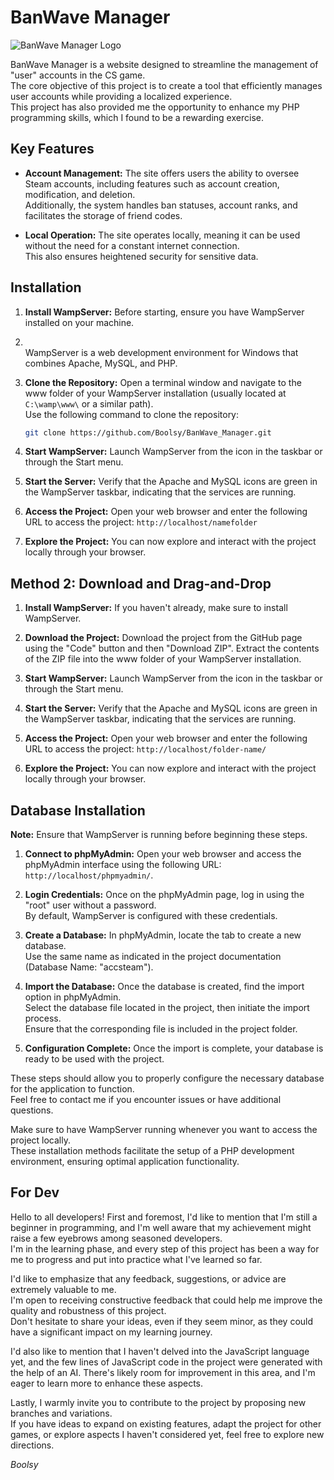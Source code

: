 # BanWave Manager

![BanWave Manager Logo](https://image.noelshack.com/fichiers/2023/33/7/1692536206-capture-d-ecran-2023-08-20-145612.png)

BanWave Manager is a website designed to streamline the management of "user" accounts in the CS game.<br>
The core objective of this project is to create a tool that efficiently manages user accounts while providing a localized experience.<br>
This project has also provided me the opportunity to enhance my PHP programming skills, which I found to be a rewarding exercise.

## Key Features

- **Account Management:** The site offers users the ability to oversee Steam accounts, including features such as account creation, modification, and deletion.<br>
Additionally, the system handles ban statuses, account ranks, and facilitates the storage of friend codes.

- **Local Operation:** The site operates locally, meaning it can be used without the need for a constant internet connection.<br>
This also ensures heightened security for sensitive data.

## Installation

1. **Install WampServer:** Before starting, ensure you have WampServer installed on your machine.
2. <br>WampServer is a web development environment for Windows that combines Apache, MySQL, and PHP.

3. **Clone the Repository:** Open a terminal window and navigate to the www folder of your WampServer installation (usually located at `C:\wamp\www\` or a similar path).<br> Use the following command to clone the repository:

    ```bash
    git clone https://github.com/Boolsy/BanWave_Manager.git
    ```

4. **Start WampServer:** Launch WampServer from the icon in the taskbar or through the Start menu.

5. **Start the Server:** Verify that the Apache and MySQL icons are green in the WampServer taskbar, indicating that the services are running.

6. **Access the Project:** Open your web browser and enter the following URL to access the project: `http://localhost/namefolder`

7. **Explore the Project:** You can now explore and interact with the project locally through your browser.

## Method 2: Download and Drag-and-Drop

1. **Install WampServer:** If you haven't already, make sure to install WampServer.

2. **Download the Project:** Download the project from the GitHub page using the "Code" button and then "Download ZIP". Extract the contents of the ZIP file into the www folder of your WampServer installation.

3. **Start WampServer:** Launch WampServer from the icon in the taskbar or through the Start menu.

4. **Start the Server:** Verify that the Apache and MySQL icons are green in the WampServer taskbar, indicating that the services are running.

5. **Access the Project:** Open your web browser and enter the following URL to access the project: `http://localhost/folder-name/`

6. **Explore the Project:** You can now explore and interact with the project locally through your browser.

## Database Installation

**Note:** Ensure that WampServer is running before beginning these steps.

1. **Connect to phpMyAdmin:** Open your web browser and access the phpMyAdmin interface using the following URL: `http://localhost/phpmyadmin/`.

2. **Login Credentials:** Once on the phpMyAdmin page, log in using the "root" user without a password.<br> By default, WampServer is configured with these credentials.

3. **Create a Database:** In phpMyAdmin, locate the tab to create a new database.<br> Use the same name as indicated in the project documentation (Database Name: "accsteam").

4. **Import the Database:** Once the database is created, find the import option in phpMyAdmin.<br> Select the database file located in the project, then initiate the import process.<br> Ensure that the corresponding file is included in the project folder.

5. **Configuration Complete:** Once the import is complete, your database is ready to be used with the project.

These steps should allow you to properly configure the necessary database for the application to function.<br> Feel free to contact me if you encounter issues or have additional questions.

Make sure to have WampServer running whenever you want to access the project locally.<br> These installation methods facilitate the setup of a PHP development environment, ensuring optimal application functionality.

## For Dev

Hello to all developers! First and foremost, I'd like to mention that I'm still a beginner in programming, and I'm well aware that my achievement might raise a few eyebrows among seasoned developers.<br> I'm in the learning phase, and every step of this project has been a way for me to progress and put into practice what I've learned so far.

I'd like to emphasize that any feedback, suggestions, or advice are extremely valuable to me. <br>I'm open to receiving constructive feedback that could help me improve the quality and robustness of this project.<br> Don't hesitate to share your ideas, even if they seem minor, as they could have a significant impact on my learning journey.

I'd also like to mention that I haven't delved into the JavaScript language yet, and the few lines of JavaScript code in the project were generated with the help of an AI. There's likely room for improvement in this area, and I'm eager to learn more to enhance these aspects.

Lastly, I warmly invite you to contribute to the project by proposing new branches and variations. <br>If you have ideas to expand on existing features, adapt the project for other games, or explore aspects I haven't considered yet, feel free to explore new directions.

*Boolsy*
